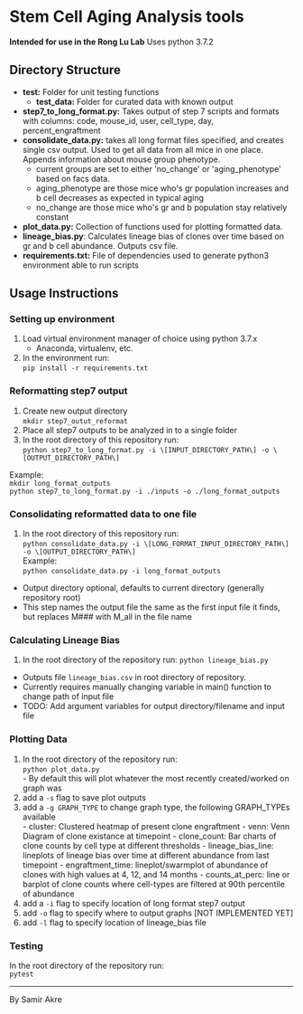 # Stem Cell Aging Analysis tools
__Intended for use in the Rong Lu Lab__
Uses python 3.7.2

## Directory Structure
  - __test:__ Folder for unit testing functions
    - __test_data:__ Folder for curated data with known output
  - __step7_to_long_format.py:__ Takes output of step 7 scripts and formats with columns: code, mouse_id, user, cell_type, day, percent_engraftment
  - __consolidate_data.py:__ takes all long format files specified, and creates single csv output. Used to get all data from all mice in one place. Appends information about mouse group phenotype.
    - current groups are set to either 'no_change' or 'aging_phenotype' based on facs data.
    - aging_phenotype are those mice who's gr population increases and b cell decreases as expected in typical aging
    - no_change are those mice who's gr and b population stay relatively constant
  - __plot_data.py:__ Collection of functions used for plotting formatted data.
  - __lineage_bias.py__: Calculates lineage bias of clones over time based on gr and b cell abundance. Outputs csv file.
  - __requirements.txt:__ File of dependencies used to generate  python3 environment able to run scripts


## Usage Instructions
### Setting up environment
  1. Load virtual environment manager of choice using python 3.7.x
      - Anaconda, virtualenv, etc.
  2. In the environment run:  
  `pip install -r requirements.txt`

### Reformatting step7 output
  1. Create new output directory  
  `mkdir step7_outut_reformat` 
  2. Place all step7 outputs to be analyzed in to a single folder
  3. In the root directory of this repository run:  
  `python step7_to_long_format.py -i \[INPUT_DIRECTORY_PATH\] -o \[OUTPUT_DIRECTORY_PATH\]`

Example:  
`mkdir long_format_outputs`  
`python step7_to_long_format.py -i ./inputs -o ./long_format_outputs`

### Consolidating reformatted data to one file
  1. In the root directory of this repository run:  
  `python consolidate_data.py -i \[LONG_FORMAT_INPUT_DIRECTORY_PATH\] -o \[OUTPUT_DIRECTORY_PATH\]`  
Example:  
`python consolidate_data.py -i long_format_outputs`  

- Output directory optional, defaults to current directory (generally repository root)
- This step names the output file the same as the first input file it finds, but replaces M### with
  M_all in the file name

### Calculating Lineage Bias
  1. In the root directory of the repository run:
  `python lineage_bias.py`  
  - Outputs file `lineage_bias.csv` in root directory of repository.
  - Currently requires manually changing variable in main() function to change path of input file
  - TODO: Add argument variables for output directory/filename and input file

### Plotting Data
  1. In the root directory of the repository run:  
  `python plot_data.py`  
    - By default this will plot whatever the most recently created/worked on graph was 
  2. add a `-s` flag to save plot outputs
  3. add a `-g GRAPH_TYPE` to change graph type, the following GRAPH_TYPEs available  
    -  cluster:            Clustered heatmap of present clone engraftment
    -  venn:               Venn Diagram of clone existance at timepoint
    -  clone_count:        Bar charts of clone counts by cell type at different thresholds
    -  lineage_bias_line:  lineplots of lineage bias over time at different abundance from last timepoint
    -  engraftment_time:   lineplot/swarmplot of abundance of clones with high values at 4, 12, and 14 months
    -  counts_at_perc:     line or barplot of clone counts where cell-types are filtered at 90th percentile of abundance
  4. add a `-i` flag to specify location of long format step7 output
  5. add `-o` flag to specify where to output graphs [NOT IMPLEMENTED YET]
  7. add `-l` flag to specify location of lineage_bias file



### Testing
In the root directory of the repository run:  
`pytest`

  

---
By Samir Akre
 